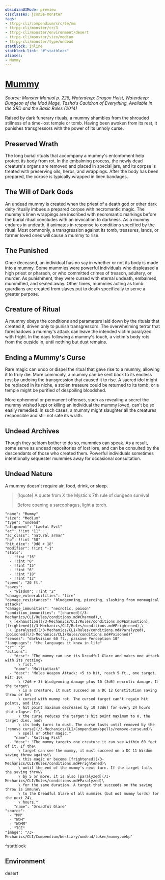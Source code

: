 ```yaml
---
obsidianUIMode: preview
cssclasses: json5e-monster
tags:
- ttrpg-cli/compendium/src/5e/mm
- ttrpg-cli/monster/cr/3
- ttrpg-cli/monster/environment/desert
- ttrpg-cli/monster/size/medium
- ttrpg-cli/monster/type/undead
statblock: inline
statblock-link: "#^statblock"
aliases:
- Mummy
---
```

# [Mummy](3-Mechanics\CLI\Compendium\bestiary\undead/mummy.md)
*Source: Monster Manual p. 228, Waterdeep: Dragon Heist, Waterdeep: Dungeon of the Mad Mage, Tasha's Cauldron of Everything. Available in the <span title='Systems Reference Document (5.1)'>SRD</span> and the Basic Rules (2014)*  

Raised by dark funerary rituals, a mummy shambles from the shrouded stillness of a time-lost temple or tomb. Having been awoken from its rest, it punishes transgressors with the power of its unholy curse.

## Preserved Wrath

The long burial rituals that accompany a mummy's entombment help protect its body from rot. In the embalming process, the newly dead creature's organs are removed and placed in special jars, and its corpse is treated with preserving oils, herbs, and wrappings. After the body has been prepared, the corpse is typically wrapped in linen bandages.

## The Will of Dark Gods

An undead mummy is created when the priest of a death god or other dark deity ritually imbues a prepared corpse with necromantic magic. The mummy's linen wrappings are inscribed with necromantic markings before the burial ritual concludes with an invocation to darkness. As a mummy endures in undeath, it animates in response to conditions specified by the ritual. Most commonly, a transgression against its tomb, treasures, lands, or former loved ones will cause a mummy to rise.

## The Punished

Once deceased, an individual has no say in whether or not its body is made into a mummy. Some mummies were powerful individuals who displeased a high priest or pharaoh, or who committed crimes of treason, adultery, or murder. As punishment, they were cursed with eternal undeath, embalmed, mummified, and sealed away. Other times, mummies acting as tomb guardians are created from slaves put to death specifically to serve a greater purpose.

## Creature of Ritual

A mummy obeys the conditions and parameters laid down by the rituals that created it, driven only to punish transgressors. The overwhelming terror that foreshadows a mummy's attack can leave the intended victim paralyzed with fright. In the days following a mummy's touch, a victim's body rots from the outside in, until nothing but dust remains.

## Ending a Mummy's Curse

Rare magic can undo or dispel the ritual that gave rise to a mummy, allowing it to truly die. More commonly, a mummy can be sent back to its endless rest by undoing the transgression that caused it to rise. A sacred idol might be replaced in its niche, a stolen treasure could be returned to its tomb, or a temple might be purified of despoiling bloodshed.

More ephemeral or permanent offenses, such as revealing a secret the mummy wished kept or killing an individual the mummy loved, can't be so easily remedied. In such cases, a mummy might slaughter all the creatures responsible and still not sate its wrath.

## Undead Archives

Though they seldom bother to do so, mummies can speak. As a result, some serve as undead repositories of lost lore, and can be consulted by the descendants of those who created them. Powerful individuals sometimes intentionally sequester mummies away for occasional consultation.

## Undead Nature

A mummy doesn't require air, food, drink, or sleep.

> [!quote] A quote from X the Mystic's 7th rule of dungeon survival  
> 
> Before opening a sarcophagus, light a torch.


```statblock
"name": "Mummy"
"size": "Medium"
"type": "undead"
"alignment": "Lawful Evil"
"ac": !!int "11"
"ac_class": "natural armor"
"hp": !!int "58"
"hit_dice": "9d8 + 18"
"modifier": !!int "-1"
"stats":
  - !!int "16"
  - !!int "8"
  - !!int "15"
  - !!int "6"
  - !!int "10"
  - !!int "12"
"speed": "20 ft."
"saves":
  - "wisdom": !!int "2"
"damage_vulnerabilities": "fire"
"damage_resistances": "bludgeoning, piercing, slashing from nonmagical attacks"
"damage_immunities": "necrotic, poison"
"condition_immunities": "[charmed](/3-Mechanics/CLI/Rules/conditions.md#Charmed),\
  \ [exhaustion](/3-Mechanics/CLI/Rules/conditions.md#Exhaustion), [frightened](/3-Mechanics/CLI/Rules/conditions.md#Frightened),\
  \ [paralyzed](/3-Mechanics/CLI/Rules/conditions.md#Paralyzed), [poisoned](/3-Mechanics/CLI/Rules/conditions.md#Poisoned)"
"senses": "darkvision 60 ft., passive Perception 10"
"languages": "the languages it knew in life"
"cr": "3"
"actions":
  - "desc": "The mummy can use its Dreadful Glare and makes one attack with its rotting\
      \ fist."
    "name": "Multiattack"
  - "desc": "Melee Weapon Attack: +5 to hit, reach 5 ft., one target. Hit: 10\
      \ (2d6 + 3) bludgeoning damage plus 10 (3d6) necrotic damage. If the target\
      \ is a creature, it must succeed on a DC 12 Constitution saving throw or be\
      \ cursed with mummy rot. The cursed target can't regain hit points, and its\
      \ hit point maximum decreases by 10 (3d6) for every 24 hours that elapse. If\
      \ the curse reduces the target's hit point maximum to 0, the target dies, and\
      \ its body turns to dust. The curse lasts until removed by the [remove curse](/3-Mechanics/CLI/Compendium/spells/remove-curse.md)\
      \ spell or other magic."
    "name": "Rotting Fist"
  - "desc": "The mummy targets one creature it can see within 60 feet of it. If the\
      \ target can see the mummy, it must succeed on a DC 11 Wisdom saving throw against\
      \ this magic or become [frightened](/3-Mechanics/CLI/Rules/conditions.md#Frightened)\
      \ until the end of the mummy's next turn. If the target fails the saving throw\
      \ by 5 or more, it is also [paralyzed](/3-Mechanics/CLI/Rules/conditions.md#Paralyzed)\
      \ for the same duration. A target that succeeds on the saving throw is immune\
      \ to the Dreadful Glare of all mummies (but not mummy lords) for the next 24\
      \ hours."
    "name": "Dreadful Glare"
"source":
  - "MM"
  - "WDH"
  - "WDMM"
  - "TCE"
"image": "/3-Mechanics/CLI/Compendium/bestiary/undead/token/mummy.webp"
```
^statblock

## Environment

desert